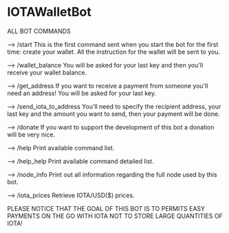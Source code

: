 # IOTAWalletBot

ALL BOT COMMANDS

 --> /start
 This is the first command sent when you start the bot for the first time: create your wallet.
 All the instruction for the wallet will be sent to you.

 --> /wallet_balance
 You will be asked for your last key and then you'll receive your wallet balance.

 --> /get_address
 If you want to receive a payment from someone you'll need an address! You will be asked for your last key.

 --> /send_iota_to_address
 You'll need to specify the recipient address, your last key and the amount you want to send, then your
 payment will be done.

 --> /donate
 If you want to support the development of this bot a donation will be very nice.

 --> /help
 Print available command list.

 --> /help_help
 Print available command detailed list.

 --> /node_info
 Print out all information regarding the full node used by this bot.

 --> /iota_prices
 Retrieve IOTA/USD($) prices.

PLEASE NOTICE THAT THE GOAL OF THIS BOT IS TO PERMITS EASY PAYMENTS ON THE GO WITH IOTA
NOT TO STORE LARGE QUANTITIES OF IOTA!